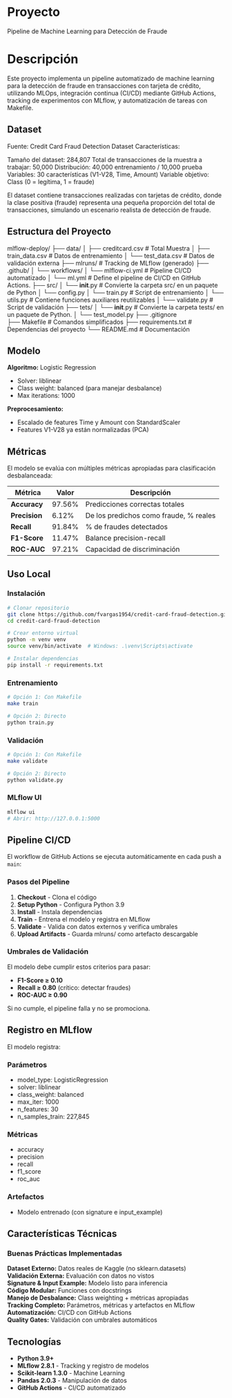 # Proyecto

Pipeline de Machine Learning para Detección de Fraude

# Descripción

Este proyecto implementa un pipeline automatizado de machine learning para la detección de fraude en transacciones con tarjeta de crédito, utilizando MLOps, integración continua (CI/CD) mediante GitHub Actions, tracking de experimentos con MLflow, y automatización de tareas con Makefile.


## Dataset

Fuente: Credit Card Fraud Detection Dataset
Características:

Tamaño del dataset: 284,807
Total de transacciones de la muestra a trabajar: 50,000
Distribución: 40,000 entrenamiento / 10,000 prueba
Variables: 30 características (V1-V28, Time, Amount)
Variable objetivo: Class (0 = legítima, 1 = fraude)

El dataset contiene transacciones realizadas con tarjetas de crédito, donde la clase positiva (fraude) representa una pequeña proporción del total de transacciones, simulando un escenario realista de detección de fraude.

## Estructura del Proyecto

mlflow-deploy/
├── data/
│   ├── creditcard.csv          # Total Muestra
│   ├── train_data.csv          # Datos de entrenamiento
│   └── test_data.csv           # Datos de validación externa
├── mlruns/                     # Tracking de MLflow (generado)
├── .github/
│   └── workflows/
│       └── mlflow-ci.yml       # Pipeline CI/CD automatizado
│       └── ml.yml              # Define el pipeline de CI/CD en GitHub Actions.
├── src/
│   └── __init__.py             # Convierte la carpeta src/ en un paquete de Python
│   └── config.py
│   └── train.py                # Script de entrenamiento
│   └── utils.py                # Contiene funciones auxiliares reutilizables
│   └── validate.py             # Script de validación
├── tets/
│   └── __init__.py             # Convierte la carpeta tests/ en un paquete de Python.
│   └── test_model.py
├── .gitignore       
├── Makefile                    # Comandos simplificados
├── requirements.txt            # Dependencias del proyecto
└── README.md                   # Documentación

## Modelo

**Algoritmo:** Logistic Regression
- Solver: liblinear
- Class weight: balanced (para manejar desbalance)
- Max iterations: 1000

**Preprocesamiento:**
- Escalado de features Time y Amount con StandardScaler
- Features V1-V28 ya están normalizadas (PCA)

## Métricas

El modelo se evalúa con múltiples métricas apropiadas para clasificación desbalanceada:

| Métrica | Valor | Descripción |
|---------|-------|-------------|
| **Accuracy** | 97.56% | Predicciones correctas totales |
| **Precision** | 6.12% | De los predichos como fraude, % reales |
| **Recall** | 91.84% | % de fraudes detectados |
| **F1-Score** | 11.47% | Balance precision-recall |
| **ROC-AUC** | 97.21% | Capacidad de discriminación |



## Uso Local

### Instalación
```bash
# Clonar repositorio
git clone https://github.com/fvargas1954/credit-card-fraud-detection.git
cd credit-card-fraud-detection

# Crear entorno virtual
python -m venv venv
source venv/bin/activate  # Windows: .\venv\Scripts\activate

# Instalar dependencias
pip install -r requirements.txt
```

### Entrenamiento
```bash
# Opción 1: Con Makefile
make train

# Opción 2: Directo
python train.py
```

### Validación
```bash
# Opción 1: Con Makefile
make validate

# Opción 2: Directo
python validate.py
```

### MLflow UI
```bash
mlflow ui
# Abrir: http://127.0.0.1:5000
```

## Pipeline CI/CD

El workflow de GitHub Actions se ejecuta automáticamente en cada push a `main`:

### Pasos del Pipeline

1. **Checkout** - Clona el código
2. **Setup Python** - Configura Python 3.9
3. **Install** - Instala dependencias
4. **Train** - Entrena el modelo y registra en MLflow
5. **Validate** - Valida con datos externos y verifica umbrales
6. **Upload Artifacts** - Guarda mlruns/ como artefacto descargable

### Umbrales de Validación

El modelo debe cumplir estos criterios para pasar:

- **F1-Score ≥ 0.10**
- **Recall ≥ 0.80** (crítico: detectar fraudes)
- **ROC-AUC ≥ 0.90**

Si no cumple, el pipeline falla y no se promociona.

## Registro en MLflow

El modelo registra:

### Parámetros
- model_type: LogisticRegression
- solver: liblinear
- class_weight: balanced
- max_iter: 1000
- n_features: 30
- n_samples_train: 227,845

### Métricas
- accuracy
- precision
- recall
- f1_score
- roc_auc

### Artefactos
- Modelo entrenado (con signature e input_example)

## Características Técnicas

### Buenas Prácticas Implementadas

**Dataset Externo:** Datos reales de Kaggle (no sklearn.datasets)  
**Validación Externa:** Evaluación con datos no vistos  
**Signature & Input Example:** Modelo listo para inferencia  
**Código Modular:** Funciones con docstrings  
**Manejo de Desbalance:** Class weighting + métricas apropiadas  
**Tracking Completo:** Parámetros, métricas y artefactos en MLflow  
**Automatización:** CI/CD con GitHub Actions  
**Quality Gates:** Validación con umbrales automáticos

## Tecnologías

- **Python 3.9+**
- **MLflow 2.8.1** - Tracking y registro de modelos
- **Scikit-learn 1.3.0** - Machine Learning
- **Pandas 2.0.3** - Manipulación de datos
- **GitHub Actions** - CI/CD automatizado
